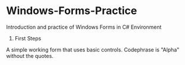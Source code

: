 # Windows-Forms-Practice
Introduction and practice of Windows Forms in C# Environment

1. First Steps

A simple working form that uses basic controls. Codephrase is "Alpha" without the quotes.